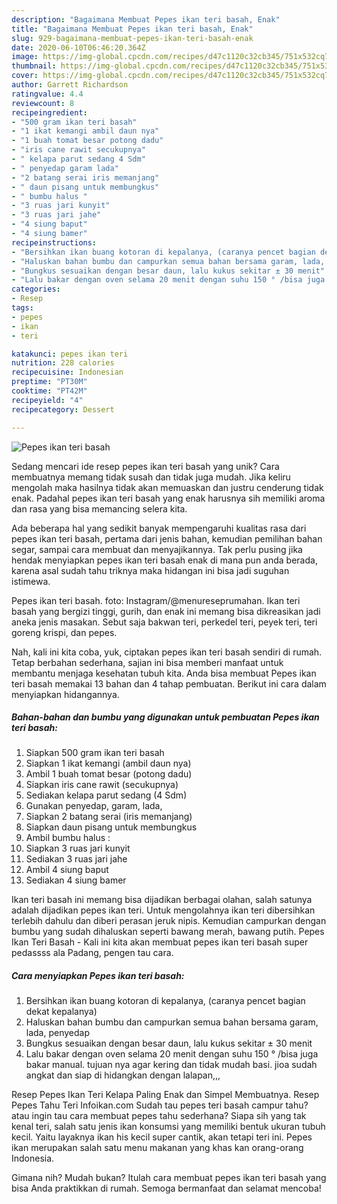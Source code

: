 ```yaml
---
description: "Bagaimana Membuat Pepes ikan teri basah, Enak"
title: "Bagaimana Membuat Pepes ikan teri basah, Enak"
slug: 929-bagaimana-membuat-pepes-ikan-teri-basah-enak
date: 2020-06-10T06:46:20.364Z
image: https://img-global.cpcdn.com/recipes/d47c1120c32cb345/751x532cq70/pepes-ikan-teri-basah-foto-resep-utama.jpg
thumbnail: https://img-global.cpcdn.com/recipes/d47c1120c32cb345/751x532cq70/pepes-ikan-teri-basah-foto-resep-utama.jpg
cover: https://img-global.cpcdn.com/recipes/d47c1120c32cb345/751x532cq70/pepes-ikan-teri-basah-foto-resep-utama.jpg
author: Garrett Richardson
ratingvalue: 4.4
reviewcount: 8
recipeingredient:
- "500 gram ikan teri basah"
- "1 ikat kemangi ambil daun nya"
- "1 buah tomat besar potong dadu"
- "iris cane rawit secukupnya"
- " kelapa parut sedang 4 Sdm"
- " penyedap garam lada"
- "2 batang serai iris memanjang"
- " daun pisang untuk membungkus"
- " bumbu halus "
- "3 ruas jari kunyit"
- "3 ruas jari jahe"
- "4 siung baput"
- "4 siung bamer"
recipeinstructions:
- "Bersihkan ikan buang kotoran di kepalanya, (caranya pencet bagian dekat kepalanya)"
- "Haluskan bahan bumbu dan campurkan semua bahan bersama garam, lada, penyedap"
- "Bungkus sesuaikan dengan besar daun, lalu kukus sekitar ± 30 menit"
- "Lalu bakar dengan oven selama 20 menit dengan suhu 150 ° /bisa juga bakar manual. tujuan nya agar kering dan tidak mudah basi. jioa sudah angkat dan siap di hidangkan dengan lalapan,,,"
categories:
- Resep
tags:
- pepes
- ikan
- teri

katakunci: pepes ikan teri 
nutrition: 228 calories
recipecuisine: Indonesian
preptime: "PT30M"
cooktime: "PT42M"
recipeyield: "4"
recipecategory: Dessert

---
```



![Pepes ikan teri basah](https://img-global.cpcdn.com/recipes/d47c1120c32cb345/751x532cq70/pepes-ikan-teri-basah-foto-resep-utama.jpg)

Sedang mencari ide resep pepes ikan teri basah yang unik? Cara membuatnya memang tidak susah dan tidak juga mudah. Jika keliru mengolah maka hasilnya tidak akan memuaskan dan justru cenderung tidak enak. Padahal pepes ikan teri basah yang enak harusnya sih memiliki aroma dan rasa yang bisa memancing selera kita.

Ada beberapa hal yang sedikit banyak mempengaruhi kualitas rasa dari pepes ikan teri basah, pertama dari jenis bahan, kemudian pemilihan bahan segar, sampai cara membuat dan menyajikannya. Tak perlu pusing jika hendak menyiapkan pepes ikan teri basah enak di mana pun anda berada, karena asal sudah tahu triknya maka hidangan ini bisa jadi suguhan istimewa.

Pepes ikan teri basah. foto: Instagram/@menureseprumahan. Ikan teri basah yang bergizi tinggi, gurih, dan enak ini memang bisa dikreasikan jadi aneka jenis masakan. Sebut saja bakwan teri, perkedel teri, peyek teri, teri goreng krispi, dan pepes.


Nah, kali ini kita coba, yuk, ciptakan pepes ikan teri basah sendiri di rumah. Tetap berbahan sederhana, sajian ini bisa memberi manfaat untuk membantu menjaga kesehatan tubuh kita. Anda bisa membuat Pepes ikan teri basah memakai 13 bahan dan 4 tahap pembuatan. Berikut ini cara dalam menyiapkan hidangannya.

<!--inarticleads1-->

##### Bahan-bahan dan bumbu yang digunakan untuk pembuatan Pepes ikan teri basah:

1. Siapkan 500 gram ikan teri basah
1. Siapkan 1 ikat kemangi (ambil daun nya)
1. Ambil 1 buah tomat besar (potong dadu)
1. Siapkan iris cane rawit (secukupnya)
1. Sediakan  kelapa parut sedang (4 Sdm)
1. Gunakan  penyedap, garam, lada,
1. Siapkan 2 batang serai (iris memanjang)
1. Siapkan  daun pisang untuk membungkus
1. Ambil  bumbu halus :
1. Siapkan 3 ruas jari kunyit
1. Sediakan 3 ruas jari jahe
1. Ambil 4 siung baput
1. Sediakan 4 siung bamer


Ikan teri basah ini memang bisa dijadikan berbagai olahan, salah satunya adalah dijadikan pepes ikan teri. Untuk mengolahnya ikan teri dibersihkan terlebih dahulu dan diberi perasan jeruk nipis. Kemudian campurkan dengan bumbu yang sudah dihaluskan seperti bawang merah, bawang putih. Pepes Ikan Teri Basah - Kali ini kita akan membuat pepes ikan teri basah super pedassss ala Padang, pengen tau cara. 

<!--inarticleads2-->

##### Cara menyiapkan Pepes ikan teri basah:

1. Bersihkan ikan buang kotoran di kepalanya, (caranya pencet bagian dekat kepalanya)
1. Haluskan bahan bumbu dan campurkan semua bahan bersama garam, lada, penyedap
1. Bungkus sesuaikan dengan besar daun, lalu kukus sekitar ± 30 menit
1. Lalu bakar dengan oven selama 20 menit dengan suhu 150 ° /bisa juga bakar manual. tujuan nya agar kering dan tidak mudah basi. jioa sudah angkat dan siap di hidangkan dengan lalapan,,,


Resep Pepes Ikan Teri Kelapa Paling Enak dan Simpel Membuatnya. Resep Pepes Tahu Teri Infoikan.com Sudah tau pepes teri basah campur tahu? atau ingin tau cara membuat pepes tahu sederhana? Siapa sih yang tak kenal teri, salah satu jenis ikan konsumsi yang memiliki bentuk ukuran tubuh kecil. Yaitu layaknya ikan his kecil super cantik, akan tetapi teri ini. Pepes ikan merupakan salah satu menu makanan yang khas kan orang-orang Indonesia. 

Gimana nih? Mudah bukan? Itulah cara membuat pepes ikan teri basah yang bisa Anda praktikkan di rumah. Semoga bermanfaat dan selamat mencoba!
